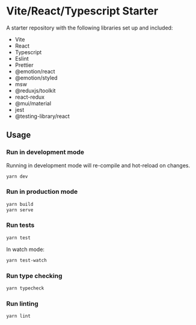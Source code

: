 # Vite/React/Typescript Starter

A starter repository with the following libraries set up and included:

- Vite
- React
- Typescript
- Eslint
- Prettier
- @emotion/react
- @emotion/styled
- msw
- @reduxjs/toolkit
- react-redux
- @mui/material
- jest
- @testing-library/react

## Usage

### Run in development mode

Running in development mode will re-compile and hot-reload on changes.

```bash
yarn dev
```

### Run in production mode

```bash
yarn build
yarn serve
```

### Run tests

```bash
yarn test
```

In watch mode:

```bash
yarn test-watch
```

### Run type checking

```bash
yarn typecheck
```

### Run linting

```
yarn lint
```
